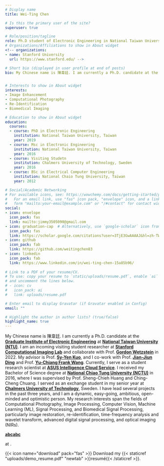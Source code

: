 ```yaml
---
# Display name
title: Wei-Ting Chen

# Is this the primary user of the site?
superuser: true

# Role/position/tagline
role: Ph.D student of Electronic Engineering in National Taiwan University / Incomming Researcher of Electrical Engineering in Stanford University 
# Organizations/Affiliations to show in About widget
<!-- organizations:
- name: Stanford University
  url: https://www.stanford.edu/ -->

# Short bio (displayed in user profile at end of posts)
bio: My Chinese name is 陳韋廷. I am currently a Ph.D. candidate at the Graduate Institute of Electronic Engineering at National Taiwan University (NTU).  I am an incoming visiting student researcher at Stanford Computational Imaging Lab and collaborate with Prof. Gordon Wetzstein in 2022. My advisor is Prof. Sy-Yen Kuo, and I co-work with Prof. Jian-Jiun Ding and Prof. Yu-Chiang Frank Wang. Currently, I serve as a student research scientist at ASUS Intelligence Cloud Service. I received my Bachelor of Science degree at National Chiao Tung University (NCTU) in 2016, where I was supervised by Prof. Sheng-Chieh Huang and Ching-Cheng Chuang. I served as an exchange student in my senior year at Chalmers University of Technology, Sweden. I have lead several projects in the past three years, and I am a dynamic, easy-going, ambitious, open-minded and optimistic person.


# Interests to show in About widget
interests:
- Image Enhancement
- Computational Photography
- Re-Identification
- Biomedical Imaging

# Education to show in About widget
education:
  courses:
  - course: PhD in Electronic Engineering
    institution: National Taiwan University, Taiwan
    year: 2019
  - course: Msc in Electronic Engineering
    institution: National Taiwan University, Taiwan
    year: 2016
  - course: Visiting Studetn
    institution: Chalmers University of Technology, Sweden
    year: 2016
  - course: BSc in Electrical Computer Engineering
    institution: National Chaio Tung University, Taiwan
    year: 2012

# Social/Academic Networking
# For available icons, see: https://wowchemy.com/docs/getting-started/page-builder/#icons
#   For an email link, use "fas" icon pack, "envelope" icon, and a link in the
#   form "mailto:your-email@example.com" or "/#contact" for contact widget.
social:
- icon: envelope
  icon_pack: fas
  link: mailto:jimmy3505090@gmail.com
- icon: graduation-cap  # Alternatively, use `google-scholar` icon from `ai` icon pack
  icon_pack: fas
  link: https://scholar.google.com/citations?user=3TjE3GwAAAAJ&hl=zh-TW
- icon: github
  icon_pack: fab
  link: https://github.com/weitingchen83
- icon: linkedin
  icon_pack: fab
  link: https://www.linkedin.com/in/wei-ting-chen-15a85b96/
  
# Link to a PDF of your resume/CV.
# To use: copy your resume to `static/uploads/resume.pdf`, enable `ai` icons in `params.toml`, 
# and uncomment the lines below.
# - icon: cv
#   icon_pack: ai
#   link: uploads/resume.pdf

# Enter email to display Gravatar (if Gravatar enabled in Config)
email: ""

# Highlight the author in author lists? (true/false)
highlight_name: true
---
```


My Chinese name is 陳韋廷. I am currently a Ph.D. candidate at the [**Graduate Institute of Electronic Engineering**](https://giee.ntu.edu.tw/portal/en/) at [**National Taiwan University (NTU)**](https://www.ntu.edu.tw/english/index.html). I am an incoming visiting student researcher at [**Stanford Computational Imaging Lab**](https://www.computationalimaging.org/) and collaborate with Prof. [**Gordon Wetzstein**](https://stanford.edu/~gordonwz/) in 2022. My advisor is Prof. [**Sy-Yen Kuo**](http://homepage.ntu.edu.tw/~sykuo/), and I co-work with Prof. [**Jian-Jiun Ding**](http://disp.ee.ntu.edu.tw/prof.php) and Prof. [**Yu-Chiang Frank Wang**](http://vllab.ee.ntu.edu.tw/ycwang.html). Currently, I serve as a student research scientist at [**ASUS Intelligence Cloud Service**](https://aics.asus.com/). I received my Bachelor of Science degree at [**National Chiao Tung University (NCTU)**](https://www.nctu.edu.tw/en) in 2016, where I was supervised by Prof. Sheng-Chieh Huang and Ching-Cheng Chuang. I served as an exchange student in my senior year at [**Chalmers University of Technology**](https://www.chalmers.se/en/Pages/default.aspx), Sweden. I have lead several projects in the past three years, and I am a dynamic, easy-going, ambitious, open-minded and optimistic person.
My research interests span the fields of Computational Photography, Image Processing, Computer Vision, Machine Learning (ML), Signal Processing, and Biomedical Signal Processing, particularly image restoration, re-identification, time-frequency analysis and wavelet transform, advanced digital signal processing, and optical imaging (NIRs).





[**abc**](https://)[**abc**](https://)


 at .  

{{< icon name="download" pack="fas" >}} Download my {{< staticref "uploads/demo_resume.pdf" "newtab" >}}resumé{{< /staticref >}}.
